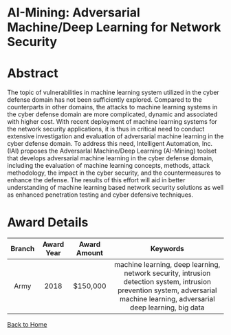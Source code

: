 
AI-Mining: Adversarial Machine/Deep Learning for Network Security
=================================================================

# Abstract


The topic of vulnerabilities in machine learning system utilized in the cyber defense domain has not been sufficiently explored. Compared to the counterparts in other domains, the attacks to machine learning systems in the cyber defense domain are more complicated, dynamic and associated with higher cost. With recent deployment of machine learning systems for the network security applications, it is thus in critical need to conduct extensive investigation and evaluation of adversarial machine learning in the cyber defense domain. To address this need, Intelligent Automation, Inc. (IAI) proposes the AdversarIal Machine/Deep Learning (AI-Mining) toolset that develops adversarial machine learning in the cyber defense domain, including the evaluation of machine learning concepts, methods, attack methodology, the impact in the cyber security, and the countermeasures to enhance the defense. The results of this effort will aid in better understanding of machine learning based network security solutions as well as enhanced penetration testing and cyber defensive techniques.  

# Award Details

|Branch|Award Year|Award Amount|Keywords|
| :---: | :---: | :---: | :---: |
|Army|2018|$150,000|machine learning, deep learning, network security, intrusion detection system, intrusion prevention system, adversarial machine learning, adversarial deep learning, big data|
  
  


[Back to Home](https://github.com/chrischow/dod_sbir_awards#1024)